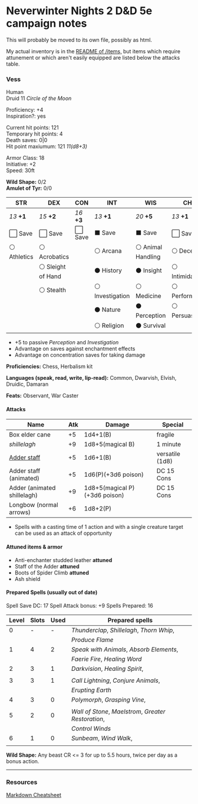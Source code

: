# Neverwinter Nights 2 D&D 5e campaign notes

This will probably be moved to its own file, possibly as html.

My actual inventory is in the [README of /items,](./items/) but items which require attunement or which aren't easily equipped are listed below the attacks table.

### Vess

Human  
Druid 11 *Circle of the Moon*

Proficiency: +4  
Inspiration?: yes

Current hit points: 121  
Temporary hit points: 4  
Death saves: 0|0  
Hit point maxiumum: 121 *11(d8+3)*

Armor Class: 18  
Initiative: +2  
Speed: 30ft

**Wild Shape:** 0/2  
**Amulet of Tyr:** 0/0

|  STR  |  DEX  |  CON  |  INT  |  WIS  |  CHA  |
|-------|-------|-------|-------|-------|-------|
| *13* **+1** | *15* **+2** | *16* **+3** | *13* **+1** | *20* **+5** | *13* **+1** |
| :white_large_square: Save | :white_large_square: Save | :white_large_square: Save | :black_large_square: Save | :black_large_square: Save | :white_large_square: Save |
| :white_circle: Athletics | :white_circle: Acrobatics || :white_circle: Arcana | :white_circle: Animal Handling | :white_circle: Deception |
|| :white_circle: Sleight of Hand || :black_circle: History | :black_circle: Insight | :white_circle: Intimidation |
|| :white_circle: Stealth || :white_circle: Investigation | :white_circle: Medicine | :white_circle: Performance |
|||| :black_circle: Nature | :black_circle: Perception | :white_circle: Persuasion | 
|||| :white_circle: Religion | :black_circle: Survival ||

* +5 to passive *Perception* and *Investigation*
* Advantage on saves against enchantment effects
* Advantage on concentration saves for taking damage

**Proficiencies:** Chess, Herbalism kit

**Languages (speak, read, write, lip-read):** Common, Dwarvish, Elvish, Druidic, Damaran

**Feats:** Observant, War Caster

#### Attacks

| Name                        | Atk| Damage                 | Special         |
|-----------------------------|----|------------------------|-----------------|
| Box elder cane              | +5 | 1d4+1(B)               | fragile         |
| *shillelagh*                | +9 | 1d8+5(magical B)       | 1 minute        |
| [Adder staff]               | +5 | 1d6+1(B)               | versatile (1d8) |
| Adder staff (animated)      | +5 | 1d6(P)(+3d6 poison)    | DC 15 Cons      |
| Adder (animated shillelagh) | +9 |1d8+5(magical P)(+3d6 poison)| DC 15 Cons |
| Longbow (normal arrows)     | +6 | 1d8+2(P)               |                 |

* Spells with a casting time of 1 action and with a single creature target can be used as an attack of opportunity

#### Attuned items & armor

* Anti-enchanter studded leather **attuned**
* Staff of the Adder **attuned**
* Boots of Spider Climb **attuned**
* Ash shield 

#### Prepared Spells (usually out of date)

Spell Save DC: 17
Spell Attack bonus: +9
Spells Prepared: 16

| Level | Slots | Used | Prepared spells |
|-------|-------|------|-----------------|
| 0     | -     | -    | *Thunderclap*, *Shillelagh*, *Thorn Whip*, |
|       |       |      | *Produce Flame* |
| 1     | 4     | 2    | *Speak with Animals*, *Absorb Elements*,  |
|       |       |      | *Faerie Fire*, *Healing Word* |
| 2     | 3     | 1    | *Darkvision*, *Healing Spirit*, |
|       |       |      |   |
| 3     | 3     | 1    | *Call Lightning*, *Conjure Animals*, |
|       |       |      | *Erupting Earth*  |
| 4     | 3     | 0    | *Polymorph*, *Grasping Vine*, |
|       |       |      |   |
| 5     | 2     | 0    | *Wall of Stone*, *Maelstrom*, *Greater Restoration*,|
|       |       |      | *Control Winds*  |
| 6     | 1     | 0    | *Sunbeam*, *Wind Walk*, |
|       |       |      |   |

**Wild Shape:** Any beast CR <= 3 for up to 5.5 hours, twice per day as a bonus action.

------------------------------------

### Resources

[Markdown Cheatsheet](https://github.com/adam-p/markdown-here/wiki/Markdown-Cheatsheet)

[Adder staff]: items/Staff%20of%20the%20Adder.md
